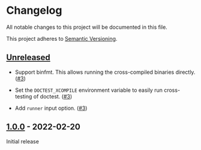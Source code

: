 # Changelog

All notable changes to this project will be documented in this file.

This project adheres to [Semantic Versioning](https://semver.org).

<!--
Note: In this file, do not use the hard wrap in the middle of a sentence for compatibility with GitHub comment style markdown rendering.
-->

## [Unreleased]

- Support binfmt. This allows running the cross-compiled binaries directly. ([#3](https://github.com/taiki-e/setup-cross-toolchain/pull/3))

- Set the `DOCTEST_XCOMPILE` environment variable to easily run cross-testing of doctest. ([#3](https://github.com/taiki-e/setup-cross-toolchain/pull/3))

- Add `runner` input option. ([#3](https://github.com/taiki-e/setup-cross-toolchain/pull/3))

## [1.0.0] - 2022-02-20

Initial release

[Unreleased]: https://github.com/taiki-e/setup-cross-toolchain/compare/v1.0.0...HEAD
[1.0.0]: https://github.com/taiki-e/setup-cross-toolchain/releases/tag/v1.0.0

